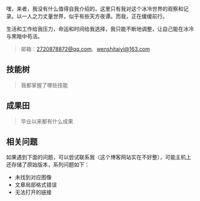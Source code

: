 嘿，来者，我没有什么值得自我介绍的，这里只有我对这个冰冷世界的观察和记录。以一人之力丈量世界，似乎有些天方夜谭。而我，正在缓缓前行。

生活和工作给我压力，命运和时间给我选择，我只能不断地调整，让自己能在冰冷与黑暗中苟活。

> 邮箱：2720878872@qq.com、wenshitaiyi@163.com

## 技能树

> 我都掌握了哪些技能

## 成果田

> 毕业以来都有什么成果

## 相关问题

如果遇到下面的问题，可以尝试联系我（这个博客网站实在不好整），可能主机上还存储了原始版本，系列问题如下：

- 未找到对应图像
- 文章局部格式错误
- 无法打开的链接